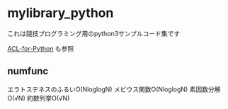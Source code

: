 # mylibrary_python
これは競技プログラミング用のpython3サンプルコード集です

[ACL-for-Python](https://github.com/shakayami/ACL-for-python)
も参照

## numfunc
エラトステネスのふるいO(NloglogN)
メビウス関数O(NloglogN)
素因数分解O(√N)
約数列挙O(√N)
